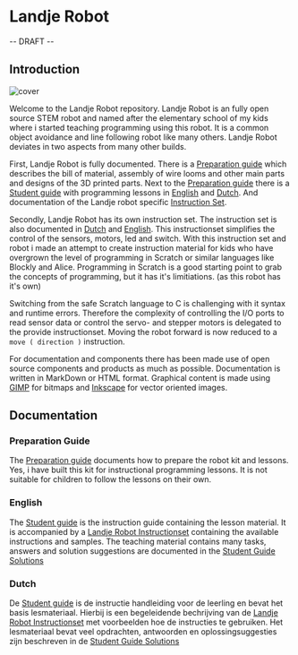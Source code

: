 # Landje Robot

-- DRAFT -- 

## Introduction

![cover](https://raw.githubusercontent.com/petervannes/LandjeRobot/master/Guides/Student%20guide/cover.png)

Welcome to the Landje Robot repository. Landje Robot is an fully open source STEM robot and named after the elementary school of my kids where i started teaching programming using this robot. It is a common object avoidance and line following robot like many others. Landje Robot deviates in two aspects from many other builds. 

First, Landje Robot is fully documented. There is a [Preparation guide](http://htmlpreview.github.com/?https://github.com/petervannes/LandjeRobot/blob/master/Guides/Landje%20robot%20Kit%20preparation.html) which describes the bill of material, assembly of wire looms and other main parts and designs of the 3D printed parts. Next to the [Preparation guide](http://htmlpreview.github.com/?https://github.com/petervannes/LandjeRobot/blob/master/Guides/Landje%20robot%20Kit%20preparation.html) there is a [Student guide](http://htmlpreview.github.com/?https://github.com/petervannes/LandjeRobot/blob/master/Guides/Student%20guide%20ENU.html) with programming lessons in [English](http://htmlpreview.github.com/?https://github.com/petervannes/LandjeRobot/blob/master/Guides/Student%20guide%20ENU.html) and [Dutch](http://htmlpreview.github.com/?https://github.com/petervannes/LandjeRobot/blob/master/Guides/Student%20guide%20NLD.html). And documentation of the Landje robot specific [Instruction Set](http://htmlpreview.github.com/?https://github.com/petervannes/LandjeRobot/blob/master/Guides/instructionset%20ENU.html). 

Secondly, Landje Robot has its own instruction set. The instruction set is also documented in [Dutch](http://htmlpreview.github.com/?https://github.com/petervannes/LandjeRobot/blob/master/Guides/instructionset%20NLD.html) and [English](http://htmlpreview.github.com/?https://github.com/petervannes/LandjeRobot/blob/master/Guides/instructionset%20ENU.html). This instructionset simplifies the control of the sensors, motors, led and switch. With this instruction set and robot i made an attempt to create instruction material for kids who have overgrown the level of programming in Scratch or similar languages like Blockly and Alice. Programming in Scratch is a good starting point to grab the concepts of programming, but it has it's limitiations. (as this robot has it's own) 

Switching from the safe Scratch language to C is challenging with it syntax and runtime errors. Therefore the complexity of controlling the I/O ports to read sensor data or control the servo- and stepper motors is delegated to the provide instructionset. Moving the robot forward is now reduced to a `move ( direction )` instruction.

For documentation and components there has been made use of open source components and products as much as possible. Documentation is written in MarkDown or HTML format. Graphical content is made using [GIMP](https://www.gimp.org) for bitmaps and [Inkscape](https://inkscape.org/en/) for vector oriented images. 

## Documentation

### Preparation Guide

The [Preparation guide](http://htmlpreview.github.com/?https://github.com/petervannes/LandjeRobot/blob/master/Guides/Landje%20robot%20Kit%20preparation.html) documents how to prepare the robot kit and lessons. Yes, i have built this kit for instructional programming lessons. It is not suitable for children to follow the lessons on their own.


### English

The [Student guide](http://htmlpreview.github.com/?https://github.com/petervannes/LandjeRobot/blob/master/Guides/Student%20guide%20ENU.html) is the instruction guide containing the lesson material. It is accompanied by a [Landje Robot Instructionset](http://htmlpreview.github.com/?https://github.com/petervannes/LandjeRobot/blob/master/Guides/instructionset%20ENU.html) containing the available instructions and samples. The teaching material contains many tasks, answers and solution suggestions are documented in the [Student Guide Solutions](http://htmlpreview.github.com/?https://github.com/petervannes/LandjeRobot/blob/master/Guides/Student%20Guide%20Solutions%20ENU.html)


### Dutch

De [Student guide](http://htmlpreview.github.com/?https://github.com/petervannes/LandjeRobot/blob/master/Guides/Student%20guide%20NLD.html) is de instructie handleiding voor de leerling en bevat het basis lesmateriaal. Hierbij is een begeleidende bechrijving van de [Landje Robot Instructionset](http://htmlpreview.github.com/?https://github.com/petervannes/LandjeRobot/blob/master/Guides/instructionset%20NLD.html) met voorbeelden hoe de instructies te gebruiken. Het lesmateriaal bevat veel opdrachten, antwoorden en oplossingsuggesties zijn beschreven in de [Student Guide Solutions](http://htmlpreview.github.com/?https://github.com/petervannes/LandjeRobot/blob/master/Guides/Student%20Guide%20Solutions%20NLD.html)


